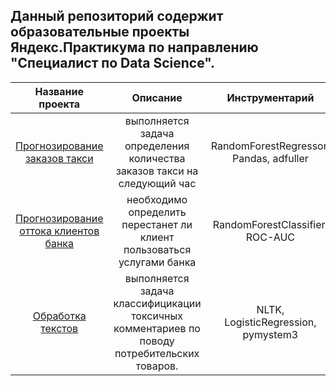## Данный репозиторий содержит образовательные проекты Яндекс.Практикума по направлению "Специалист по Data Science".
| Название проекта | Описание | Инструментарий |
| :---------------: | :--------: | :--------------: |
| [Прогнозирование заказов такси](https://github.com/UrmatDzhunkeev/yandex_practicum/tree/master/time_series) | выполняется задача определения количества заказов такси на следующий час | RandomForestRegressor, Pandas, adfuller |
| [Прогнозирование оттока клиентов банка](https://github.com/UrmatDzhunkeev/yandex_practicum/tree/master/bank_customer_churn) | необходимо определить перестанет ли клиент пользоваться услугами банка | RandomForestClassifier, ROC-AUC |
| [Обработка текстов](https://github.com/UrmatDzhunkeev/yandex_practicum/tree/master/natural_language_processing) | выполняется задача классифицикации токсичных комментариев по поводу потребительских товаров. | NLTK, LogisticRegression, pymystem3 |

